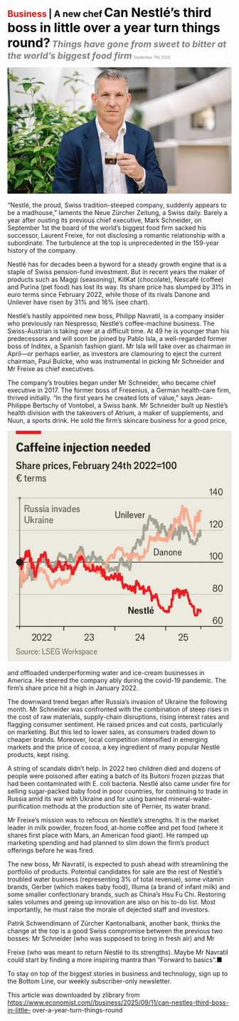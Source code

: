 <span style="color:#E3120B; font-size:14.9pt; font-weight:bold;">Business</span> <span style="color:#000000; font-size:14.9pt; font-weight:bold;">| A new chef</span>
<span style="color:#000000; font-size:21.0pt; font-weight:bold;">Can Nestlé’s third boss in little over a year turn things round?</span>
<span style="color:#808080; font-size:14.9pt; font-weight:bold; font-style:italic;">Things have gone from sweet to bitter at the world’s biggest food firm</span>
<span style="color:#808080; font-size:6.2pt;">September 11th 2025</span>

![](../images/055_Can_Nestls_third_boss_in_little_over_a_year_turn_things_roun/p0223_img01.jpeg)

“Nestlé, the proud, Swiss tradition-steeped company, suddenly appears to be a madhouse,” laments the Neue Zürcher Zeitung, a Swiss daily. Barely a year after ousting its previous chief executive, Mark Schneider, on September 1st the board of the world’s biggest food firm sacked his successor, Laurent Freixe, for not disclosing a romantic relationship with a subordinate. The turbulence at the top is unprecedented in the 159-year history of the company.

Nestlé has for decades been a byword for a steady growth engine that is a staple of Swiss pension-fund investment. But in recent years the maker of products such as Maggi (seasoning), KitKat (chocolate), Nescafé (coffee) and Purina (pet food) has lost its way. Its share price has slumped by 31% in euro terms since February 2022, while those of its rivals Danone and Unilever have risen by 31% and 16% (see chart).

Nestlé’s hastily appointed new boss, Philipp Navratil, is a company insider who previously ran Nespresso, Nestlé’s coffee-machine business. The Swiss-Austrian is taking over at a difficult time. At 49 he is younger than his predecessors and will soon be joined by Pablo Isla, a well-regarded former boss of Inditex, a Spanish fashion giant. Mr Isla will take over as chairman in April—or perhaps earlier, as investors are clamouring to eject the current chairman, Paul Bulcke, who was instrumental in picking Mr Schneider and Mr Freixe as chief executives.

The company’s troubles began under Mr Schneider, who became chief executive in 2017. The former boss of Fresenius, a German health-care firm, thrived initially. “In the first years he created lots of value,” says Jean- Philippe Bertschy of Vontobel, a Swiss bank. Mr Schneider built up Nestlé’s health division with the takeovers of Atrium, a maker of supplements, and Nuun, a sports drink. He sold the firm’s skincare business for a good price,

![](../images/055_Can_Nestls_third_boss_in_little_over_a_year_turn_things_roun/p0224_img01.jpeg)

and offloaded underperforming water and ice-cream businesses in America. He steered the company ably during the covid-19 pandemic. The firm’s share price hit a high in January 2022.

The downward trend began after Russia’s invasion of Ukraine the following month. Mr Schneider was confronted with the combination of steep rises in the cost of raw materials, supply-chain disruptions, rising interest rates and flagging consumer sentiment. He raised prices and cut costs, particularly on marketing. But this led to lower sales, as consumers traded down to cheaper brands. Moreover, local competition intensified in emerging markets and the price of cocoa, a key ingredient of many popular Nestlé products, kept rising.

A string of scandals didn’t help. In 2022 two children died and dozens of people were poisoned after eating a batch of its Buitoni frozen pizzas that had been contaminated with E. coli bacteria. Nestlé also came under fire for selling sugar-packed baby food in poor countries, for continuing to trade in Russia amid its war with Ukraine and for using banned mineral-water- purification methods at the production site of Perrier, its water brand.

Mr Freixe’s mission was to refocus on Nestlé’s strengths. It is the market leader in milk powder, frozen food, at-home coffee and pet food (where it shares first place with Mars, an American food giant). He ramped up marketing spending and had planned to slim down the firm’s product offerings before he was fired.

The new boss, Mr Navratil, is expected to push ahead with streamlining the portfolio of products. Potential candidates for sale are the rest of Nestlé’s troubled water business (representing 3% of total revenue), some vitamin brands, Gerber (which makes baby food), Illuma (a brand of infant milk) and some smaller confectionary brands, such as China’s Hsu Fu Chi. Restoring sales volumes and geeing up innovation are also on his to-do list. Most importantly, he must raise the morale of dejected staff and investors.

Patrik Schwendimann of Zürcher Kantonalbank, another bank, thinks the change at the top is a good Swiss compromise between the previous two bosses: Mr Schneider (who was supposed to bring in fresh air) and Mr

Freixe (who was meant to return Nestlé to its strengths). Maybe Mr Navratil could start by finding a more inspiring mantra than “Forward to basics”.■

To stay on top of the biggest stories in business and technology, sign up to the Bottom Line, our weekly subscriber-only newsletter.

This article was downloaded by zlibrary from https://www.economist.com//business/2025/09/11/can-nestles-third-boss-in-little- over-a-year-turn-things-round